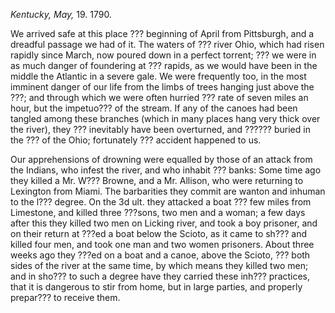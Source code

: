 *Kentucky, May,* 19. 1790.We arrived safe at this place ???
                    beginning of April from Pittsburgh, and a dreadful passage we had of it. The waters of ??? river Ohio, which had risen rapidly
                    since March, now poured down in a perfect torrent; ??? we
                    were in as much danger of foundering at ??? rapids, as we would have been in the middle the Atlantic in a severe gale. We were
                        frequently too, in the most
                    imminent danger of our life from the
                    limbs of trees hanging just above the ???; and through which we were often hurried ??? rate of seven miles an hour, but
                    the impetuo??? of the stream. If
                    any of the canoes had been tangled among these branches (which in many
                        places hang very thick over
                    the river), they ??? inevitably have
                    been overturned, and ?????? buried in the ??? of the Ohio; fortunately ??? accident happened to us.Our apprehensions of drowning were equalled by those of an attack from the
                        Indians, who infest the river, and who inhabit ???
                    banks: Some time ago they killed a Mr. W??? Browne, and a Mr. Allison, who were returning to Lexington from Miami. The
                        barbarities they commit are
                    wanton and inhuman to the l???
                    degree. On the 3d ult. they attacked a boat ??? few miles from Limestone, and killed three ???sons, two men and a woman; a few
                    days after this they killed two
                    men on Licking river, and took a boy
                        prisoner, and on their return at ???ed a boat below the Scioto, as it
                    came to sh??? and killed four
                    men, and took one man and two
                    women prisoners. About three weeks ago they ???ed on a boat and a canoe, above the Scioto, ??? both sides of the river at the same
                    time, by which means they killed
                    two men; and in sho??? to such a
                    degree have they carried these inh??? practices, that it is dangerous to stir from home, but in large parties, and
                    properly prepar??? to receive them.
                